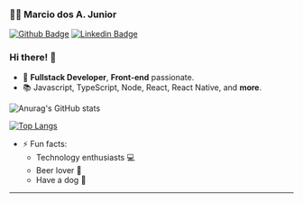### 🤳🏽 Marcio dos A. Junior

[![Github Badge](https://img.shields.io/badge/-Github-000?style=flat-square&logo=Github&logoColor=white&link=https://github.com/marciodajr)](https://github.com/marciodajr)
[![Linkedin Badge](https://img.shields.io/badge/-LinkedIn-blue?style=flat-square&logo=Linkedin&logoColor=white&link=https://www.linkedin.com/in/marciodajr/)](https://www.linkedin.com/in/marciodajr/)

### Hi there! 👋

- 🧙 **Fullstack Developer**, **Front-end** passionate.
- 📚 Javascript, TypeScript, Node, React, React Native, and **more**.

![Anurag's GitHub stats](https://github-readme-stats.vercel.app/api?username=marciodajr&show_icons=true&theme=chartreuse-dark)

[![Top Langs](https://github-readme-stats.vercel.app/api/top-langs/?username=marciodajr&layout=compact)](https://github.com/marciodajr/github-readme-stats)

- ⚡ Fun facts: 
  - Technology enthusiasts 💻
  - Beer lover 🍺
  - Have a dog 🐶 

---
